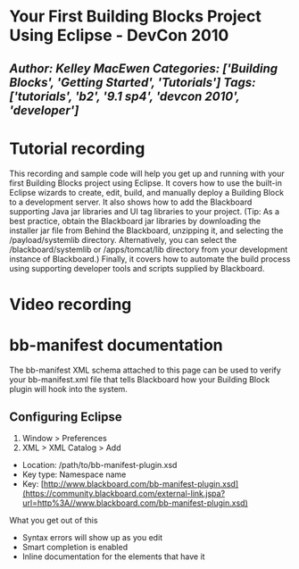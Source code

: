 # Your First Building Blocks Project Using Eclipse - DevCon 2010
*Author: Kelley MacEwen*
*Categories: ['Building Blocks', 'Getting Started', 'Tutorials']*
*Tags: ['tutorials', 'b2', '9.1 sp4', 'devcon 2010', 'developer']*
---
# Tutorial recording

This recording and sample code will help you get up and running with your
first Building Blocks project using Eclipse. It covers how to use the built-in
Eclipse wizards to create, edit, build, and manually deploy a Building Block
to a development server. It also shows how to add the Blackboard supporting
Java jar libraries and UI tag libraries to your project. (Tip: As a best
practice, obtain the Blackboard jar libraries by downloading the installer jar
file from Behind the Blackboard, unzipping it, and selecting the
/payload/systemlib directory. Alternatively, you can select the
/blackboard/systemlib or /apps/tomcat/lib directory from your development
instance of Blackboard.) Finally, it covers how to automate the build process
using supporting developer tools and scripts supplied by Blackboard.

# Video recording

# bb-manifest documentation

The bb-manifest XML schema attached to this page can be used to verify your
bb-manifest.xml file that tells Blackboard how your Building Block plugin will
hook into the system.

## Configuring Eclipse

  1. Window > Preferences
  2. XML > XML Catalog > Add
  * Location: /path/to/bb-manifest-plugin.xsd
  * Key type: Namespace name
  * Key: [http://www.blackboard.com/bb-manifest-plugin.xsd](https://community.blackboard.com/external-link.jspa?url=http%3A//www.blackboard.com/bb-manifest-plugin.xsd)

What you get out of this

  * Syntax errors will show up as you edit
  * Smart completion is enabled
  * Inline documentation for the elements that have it

